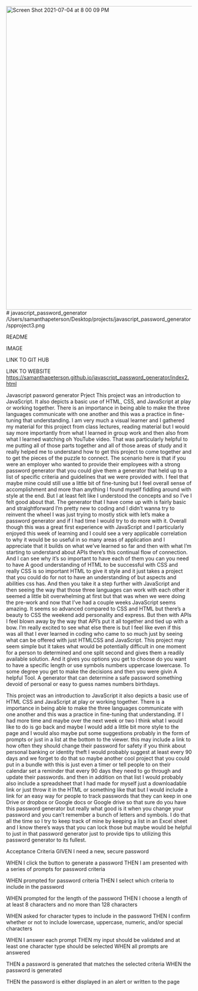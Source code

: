 <img width="822" alt="Screen Shot 2021-07-04 at 8 00 09 PM" src="https://user-images.githubusercontent.com/85209802/124414885-cb013000-dd10-11eb-8251-29f7bc265a1c.png">
# javascript_password_generator
/Users/samanthapeterson/Desktop/projects/javascript_password_generator/spproject3.png
 

README

IMAGE

LINK TO GIT HUB


LINK TO WEBSITE 
https://samanthapeterson.github.io/javascript_password_generator/index2.html

 Javascript pasword generator Prject
This project was an introduction to JavaScript. It also depicts a basic use of HTML, CSS, and JavaScript at play or working together. There is an importance in being able to make the three languages communicate with one another and this was a practice in fine-tuning that understanding. 
I am very much a visual learner and I gathered my material for this project from class lectures, reading material but I would say more importantly from what I learned in group work and then also from what I learned watching oh YouTube video. That was particularly helpful to me putting all of those parts together and all of those areas of study and it really helped me to understand how to get this project to come together and to get the pieces of the puzzle to connect. The scenario here is that if you were an employer who wanted to provide their employees with a strong password generator that you could give them a generator that held up to a list of specific criteria and guidelines that we were provided with. 
I feel that maybe mine could still use a little bit of fine-tuning but I feel overall sense of accomplishment and more than anything I found myself fiddling around with style at the end. But I at least felt like I understood the concepts and so I’ve I felt good about that. The generator that I have come up with is fairly basic and straightforward I’m pretty new to coding and I didn’t wanna try to reinvent the wheel I was just trying to mostly stick with let’s make a password generator and if I had time I would try to do more with it. Overall though this was a great first experience with JavaScript and I particularly enjoyed this week of learning and I could see a very applicable correlation to why it would be so useful in so many areas of application and I appreciate that it builds on what we’ve learned so far and then with what I’m starting to understand about APIs there’s this continual flow of connection. And I can see why it’s so important to have each of them you can you need to have A good understanding of HTML to be successful with CSS and really CSS is so important HTML to give it style and it just takes a project that you could do for not to have an understanding of but aspects and abilities css has. And then you take it a step further with JavaScript and then seeing the way that those three languages can work with each other it seemed a little bit overwhelming at first but that was when we were doing the pre-work and now that I’ve had a couple weeks JavaScript seems amazing. It seems so advanced compared to CSS and HTML but there’s a beauty to CSS the weekend add personality and express. But then with APIs I feel blown away by the way that API’s put it all together and tied up with a bow. I’m really excited to see what else there is but I feel like even if this was all that I ever learned in coding who came to so much just by seeing what can be offered with just HTMLCSS and JavaScript. This project may seem simple but it takes what would be potentially difficult in one moment for a person to determined and one split second and gives them a readily available solution. And it gives you options you get to choose do you want to have a specific length or use symbols numbers uppercase lowercase. To some degree you get to make the decisions and then you were givin A helpful Tool. A generator that can determine a safe password something devoid of personal or easy to guess names numbers birthdays.

This project was an introduction to JavaScript it also depicts a basic use of HTML CSS and JavaScript at play or working together. There is a importance in being able to make the three languages communicate with one another and this was a practice in fine-tuning that understanding. 
If I had more time and maybe over the next week or two I think what I would like to do is go back and maybe I would add a little bit more style to the page and I would also maybe put some suggestions probably in the form of prompts or just in a list at the bottom to the viewer. 
this may include a link to how often they should change their password for safety if you think about personal banking or identity theft I would probably suggest at least every 90 days and we forget to do that so maybe another cool project that you could put in a bundle with this is just even a timer or tell people to on their calendar set a reminder that every 90 days they need to go through and update their passwords. and then in addition on that list I would probably also include a spreadsheet that I had made for myself just a downloadable link or just throw it in the HTML or something like that but I would include a link for an easy way for people to track passwords that they can keep in one Drive or dropbox or Google docs or Google drive so that sure do you have this password generator but really what good is it when you change your password and you can’t remember a bunch of letters 
and symbols. I do that all the time so I try to keep track of mine by keeping a list in an Excel sheet and I know there’s ways that you can lock those but maybe would be helpful to just in that password generator just to provide tips to utilizing this password generator to its fullest. 


Acceptance Criteria GIVEN I need a new, secure password 

WHEN I click the button to generate a password
 THEN I am presented with a series of prompts for password criteria 

WHEN prompted for password criteria 
THEN I select which criteria to include in the password
 
WHEN prompted for the length of the password 
THEN I choose a length of at least 8 characters and no more than 128 characters 

WHEN asked for character types to include in the password 
THEN I confirm whether or not to include lowercase, uppercase, numeric, and/or special characters 

WHEN I answer each prompt 
THEN my input should be validated and at least one character type should be selected WHEN all prompts are answered 

THEN a password is generated that matches the selected criteria WHEN the password is generated 

THEN the password is either displayed in an alert or written to the page

